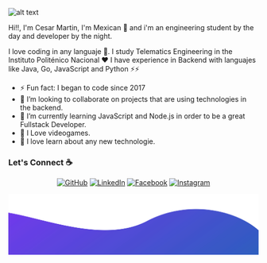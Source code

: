 ![alt text](./images/top.svg)

Hi!!, I'm Cesar Martin, I'm Mexican 🌮 and i'm an engineering student by the day and developer by the night. 

I love coding in any languaje :snake:. I study Telematics Engineering in the Instituto Politénico Nacional ❤️
I have experience in Backend with languajes like Java, Go, JavaScript and Python :zap::zap:


- ⚡ Fun fact: I began to code since 2017
- 👯 I’m looking to collaborate on projects that are using technologies in the backend.
- 🌱 I’m currently learning JavaScript and Node.js in order to be a great Fullstack Developer.
- :purple_heart: I Love videogames.
- :musical_note: I love learn about any new technologie.


### Let's Connect :coffee:
<p align="center">
	<a href="https://github.com/kreytos23"><img src="https://img.icons8.com/bubbles/50/000000/github.png" alt="GitHub"/></a>
	<a href="https://www.linkedin.com/in/cesar-martin-2001/"><img src="https://img.icons8.com/bubbles/50/000000/linkedin.png" alt="LinkedIn"/></a>
	<a href="https://www.facebook.com/cesar.sadrak10/"><img src="https://img.icons8.com/bubbles/50/000000/facebook-new.png" alt="Facebook"/></a>
	<a href="https://www.instagram.com/kreytos.dead10/"><img src="https://img.icons8.com/bubbles/50/000000/instagram.png" alt="Instagram"/></a>
</p>

![alt text](./bottom.svg)
